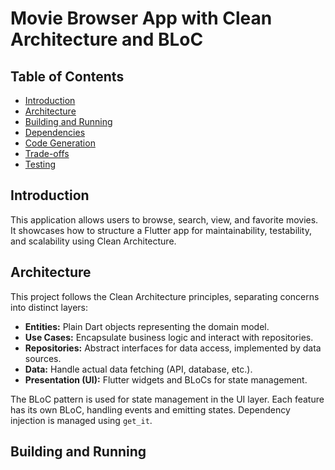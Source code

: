 # Movie Browser App with Clean Architecture and BLoC

## Table of Contents

- [Introduction](#introduction)
- [Architecture](#architecture)
- [Building and Running](#building-and-running)
- [Dependencies](#dependencies)
- [Code Generation](#code-generation)
- [Trade-offs](#trade-offs)
- [Testing](#testing)

## Introduction

This application allows users to browse, search, view, and favorite movies. It showcases how to
structure a Flutter app for maintainability, testability, and scalability using Clean Architecture.

## Architecture

This project follows the Clean Architecture principles, separating concerns into distinct layers:

- **Entities:** Plain Dart objects representing the domain model.
- **Use Cases:** Encapsulate business logic and interact with repositories.
- **Repositories:** Abstract interfaces for data access, implemented by data sources.
- **Data:** Handle actual data fetching (API, database, etc.).
- **Presentation (UI):**  Flutter widgets and BLoCs for state management.

The BLoC pattern is used for state management in the UI layer. Each feature has its own BLoC,
handling events and emitting states. Dependency injection is managed using `get_it`.

## Building and Running